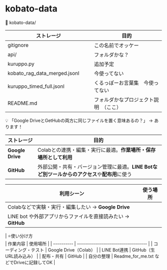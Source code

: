 # kobato-data

📁 kobato-data/

| ストレージ            | 目的                                                      |
| ---------------- | ------------------------------------------------------- |
| gitignore   | この名前でオッケー                   |
|api/　　　| フォルダかな？　　　　 |
|kuruppo.py 　　| 追加予定　　　　 |
|kobato_rag_data_merged.jsonl　　| 今使ってない　　　　 |
|kuruppo_timed_full.jsonl　　　| くるっぽーお言葉集　今使ってない　　　　 |
|README.md　　　| フォルダかなプロジェクト説明　（ここ）　　　　 |



💡 「Google DriveとGetHubの両方に同じファイルを置く意味あるの？」 → あります！

| ストレージ            | 目的                                                      |
| ---------------- | ------------------------------------------------------- |
| **Google Drive** | Colabとの連携・編集・実行に最適。**作業場所・保存場所として利用**                   |
| **GitHub**       | 外部公開・共有・バージョン管理に最適。**LINE Botなど別ツールからのアクセス**や**配布用**に使う |

| 利用シーン                                     | 使う場所 |
| ----------------------------------------- | ---- |
| Colabなどで実験・実行・編集したい → **Google Drive**    |      |
| LINE bot や外部アプリからファイルを直接読みたい → **GitHub** |      |



| ⭐️使い分け方     
| 作業内容       | 使用場所                                |
| ---------- | ----------------------------------- |
| コーディング・テスト | Google Drive（Colab）                 |
| LINE Bot連携 | GitHub（生URL読み込み）                    |
| 配布・共有      | GitHub                              |
| 自分の整理      | Readme\_for\_me.txt などでDriveに記録してOK |
